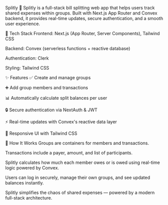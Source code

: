 Splitly 💸
Splitly is a full-stack bill splitting web app that helps users track shared expenses within groups. Built with Next.js App Router and Convex backend, it provides real-time updates, secure authentication, and a smooth user experience.

🚀 Tech Stack
Frontend: Next.js (App Router, Server Components), Tailwind CSS

Backend: Convex (serverless functions + reactive database)

Authentication: Clerk

Styling: Tailwind CSS

✨ Features
✅ Create and manage groups

➕ Add group members and transactions

📊 Automatically calculate split balances per user

🔒 Secure authentication via NextAuth & JWT

⚡ Real-time updates with Convex's reactive data layer

📱 Responsive UI with Tailwind CSS


🧠 How It Works
Groups are containers for members and transactions.

Transactions include a payer, amount, and list of participants.

Splitly calculates how much each member owes or is owed using real-time logic powered by Convex.

Users can log in securely, manage their own groups, and see updated balances instantly.


Splitly simplifies the chaos of shared expenses — powered by a modern full-stack architecture.
